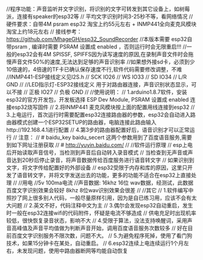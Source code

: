 //程序功能：声音监听并文字识别，将识别的文字可转发到其它设备上，如树莓派，连接有speaker的esp32等
//         平均文字识别时间3-25秒不等，看网络情况
//硬件要求：自带4M psram esp32 淘宝上约55元左右 + INMP441全向麦克风模块 淘宝上约18元左右 
//          接线参考：https://github.com/MhageGH/esp32_SoundRecorder
//本版本需要 esp32自带psram , 编译时需要 PSRAM 设置成 enabled ，否则运行时会无限重启!!!
//一般的esp32会有4M SPISSF, SPIFFS因为读写速度的原因,在录制声音文件时会拖慢声音文件50%的速度,无法达到足够的声音识别率
//如果想外接sd卡，必须到少10倍速的，4倍速的TF卡已确认保存速度不行,软件代码需要修改调整，不难
//INMP441-ESP接线定义见I2S.h
// SCK IO26
// WS  IO33
// SD  IO34
// L/R GND
//
//LED指示灯-ESP32接线定义 用于对路由器连接，声音识别状态显示，可以不接
// 正极 IO27
// 负极 GND
//
//使用说明：
//  1.arduino1.8.7软件，安装esp32的官方开发包，开发板选择 ESP Dev Module, PSRAM 设置成 enabled  连接esp32烧写固件
//  2.将INMP441 麦克风模块按上面的配置用线连接到esp32
//  3.上电运行，首次运行时需要配置esp32连接路由器的参数，esp32会自动进入路由器模式创建一个ESP32SETUP的路由器，电脑连接此路由输入http://192.168.4.1进行配置
//  4.第3步的路由器配置好后，语音识别才可以正常运行
//  注意：
//  # baidu_key  baidu_secert 这两个参数用到了百度语音服务,需要到如下网址注册获取
//  # http://yuyin.baidu.com/
//
//软件运行原理
//  esp上电后开始读取声音信号，当检测到声音后自动转入录音模式
//  当检查到无声音或声音达到20秒后停止录音，将声音数据传给百度服务进行语音转文字
//  如果识别到文字，将文字传给配置好的外部设备
//  esp32受限于内存和库的原因，这里只开发了语音转文字，并将文字发送出去的功能，更多的功能不适合在esp32上直接处理
//
//用电
//5v 100ma电流
//声音数据: 16khz 16位 wav数据，经测试，此数据百度文字识别效果会较好  8khz 8位wav识别效果会很差
//
//其它
//   1.软件编写中照抄了网上很多别人代码，一般尽量原样引用，因为是自已练习用，应该不会有太大问题
//   2.英文不好，代码注释中文为主
//   3.偶尔会发现esp32自动重启，发生时一般在esp32连接wifi的代码附件，怀疑是电流不够造成
//   供电充足时出现机率较低，很快恢复录音状态，影响不大
//   4.受限于算法，没法支持唤醒词，采用声音高峰值及声音平均值做为判断声音开始，调用百度语音服务次数较多
//   好在目前百度文字识别服务不限次数，问题不大。
//   5.为避免程序死掉，使用了看门狗技术，如果15分钟卡在某处，自动重启。
//   6.esp32连续上电连续运行1个月左右，未发现问题，使用中路由器断网等均能自动恢复
